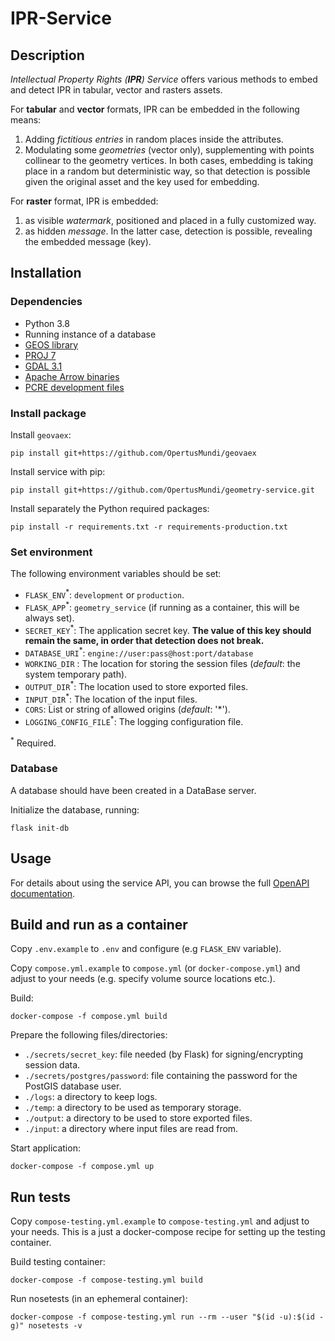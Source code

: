 # IPR-Service

## Description

*Intellectual Property Rights (**IPR**) Service* offers various methods to embed and detect IPR in tabular, vector and rasters assets.

For **tabular** and **vector** formats, IPR can be embedded in the following means:
1. Adding *fictitious entries* in random places inside the attributes.
2. Modulating some *geometries* (vector only), supplementing with points collinear to the geometry vertices.
In both cases, embedding is taking place in a random but deterministic way, so that detection is possible given the original asset and the key used for embedding.

For **raster** format, IPR is embedded:
1. as visible *watermark*, positioned and placed in a fully customized way.
2. as hidden *message*.
In the latter case, detection is possible, revealing the embedded message (key).

## Installation

### Dependencies

* Python 3.8
* Running instance of a database
* [GEOS library](https://github.com/libgeos/geos)
* [PROJ 7](https://proj.org)
* [GDAL 3.1](https://gdal.org/download.html#binaries)
* [Apache Arrow binaries](https://github.com/apache/arrow)
* [PCRE development files](https://www.pcre.org)

### Install package

Install `geovaex`:
```
pip install git+https://github.com/OpertusMundi/geovaex
```
Install service with pip:
```
pip install git+https://github.com/OpertusMundi/geometry-service.git
```
Install separately the Python required packages:
```
pip install -r requirements.txt -r requirements-production.txt
```
### Set environment

The following environment variables should be set:
* `FLASK_ENV`<sup>*</sup>: `development` or `production`.
* `FLASK_APP`<sup>*</sup>: `geometry_service` (if running as a container, this will be always set).
* `SECRET_KEY`<sup>*</sup>: The application secret key. **The value of this key should remain the same, in order that detection does not break.**
* `DATABASE_URI`<sup>*</sup>: `engine://user:pass@host:port/database`
* `WORKING_DIR` : The location for storing the session files (*default*: the system temporary path).
* `OUTPUT_DIR`<sup>*</sup>: The location used to store exported files.
* `INPUT_DIR`<sup>*</sup>: The location of the input files.
* `CORS`: List or string of allowed origins (*default*: '*').
* `LOGGING_CONFIG_FILE`<sup>*</sup>: The logging configuration file.

<sup>*</sup> Required.

### Database

A database should have been created in a DataBase server.

Initialize the database, running:
```
flask init-db
```

## Usage

For details about using the service API, you can browse the full [OpenAPI documentation](https://opertusmundi.github.io/ipr-service/).

## Build and run as a container

Copy `.env.example` to `.env` and configure (e.g `FLASK_ENV` variable).

Copy `compose.yml.example` to `compose.yml` (or `docker-compose.yml`) and adjust to your needs (e.g. specify volume source locations etc.).

Build:

    docker-compose -f compose.yml build

Prepare the following files/directories:

   * `./secrets/secret_key`: file needed (by Flask) for signing/encrypting session data.
   * `./secrets/postgres/password`: file containing the password for the PostGIS database user.
   * `./logs`: a directory to keep logs.
   * `./temp`: a directory to be used as temporary storage.
   * `./output`: a directory to be used to store exported files.
   * `./input`: a directory where input files are read from.

Start application:

    docker-compose -f compose.yml up


## Run tests

Copy `compose-testing.yml.example` to `compose-testing.yml` and adjust to your needs. This is a just a docker-compose recipe for setting up the testing container.

Build testing container:

    docker-compose -f compose-testing.yml build

Run nosetests (in an ephemeral container):

    docker-compose -f compose-testing.yml run --rm --user "$(id -u):$(id -g)" nosetests -v
